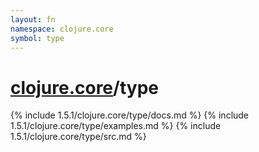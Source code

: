 ```yaml
---
layout: fn
namespace: clojure.core
symbol: type
---
```


# [clojure.core](../)/type

{% include 1.5.1/clojure.core/type/docs.md %}
{% include 1.5.1/clojure.core/type/examples.md %}
{% include 1.5.1/clojure.core/type/src.md %}

